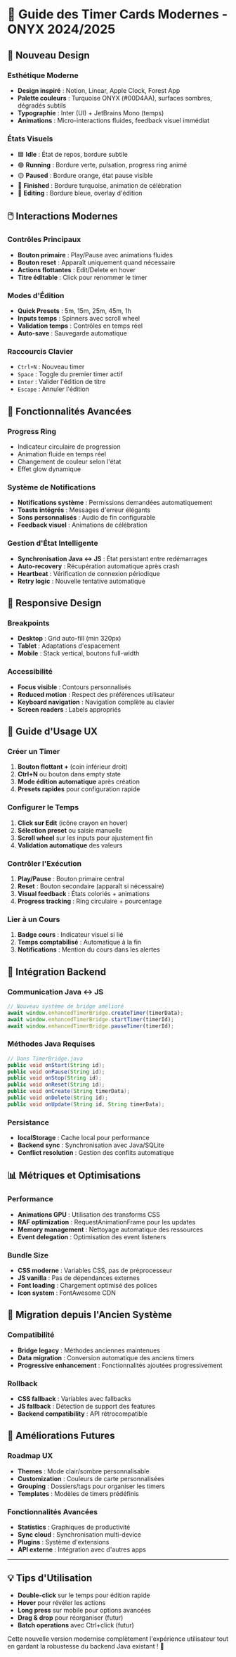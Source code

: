 # 🚀 Guide des Timer Cards Modernes - ONYX 2024/2025

## 🎨 **Nouveau Design**

### **Esthétique Moderne**
- **Design inspiré** : Notion, Linear, Apple Clock, Forest App
- **Palette couleurs** : Turquoise ONYX (#00D4AA), surfaces sombres, dégradés subtils
- **Typographie** : Inter (UI) + JetBrains Mono (temps)
- **Animations** : Micro-interactions fluides, feedback visuel immédiat

### **États Visuels**
- 🟦 **Idle** : État de repos, bordure subtile
- 🟢 **Running** : Bordure verte, pulsation, progress ring animé
- 🟡 **Paused** : Bordure orange, état pause visible
- 🔵 **Finished** : Bordure turquoise, animation de célébration
- 🔷 **Editing** : Bordure bleue, overlay d'édition

## 🖱️ **Interactions Modernes**

### **Contrôles Principaux**
- **Bouton primaire** : Play/Pause avec animations fluides
- **Bouton reset** : Apparaît uniquement quand nécessaire
- **Actions flottantes** : Edit/Delete en hover
- **Titre éditable** : Click pour renommer le timer

### **Modes d'Édition**
- **Quick Presets** : 5m, 15m, 25m, 45m, 1h
- **Inputs temps** : Spinners avec scroll wheel
- **Validation temps** : Contrôles en temps réel
- **Auto-save** : Sauvegarde automatique

### **Raccourcis Clavier**
- `Ctrl+N` : Nouveau timer
- `Space` : Toggle du premier timer actif
- `Enter` : Valider l'édition de titre
- `Escape` : Annuler l'édition

## 🔧 **Fonctionnalités Avancées**

### **Progress Ring**
- Indicateur circulaire de progression
- Animation fluide en temps réel
- Changement de couleur selon l'état
- Effet glow dynamique

### **Système de Notifications**
- **Notifications système** : Permissions demandées automatiquement
- **Toasts intégrés** : Messages d'erreur élégants
- **Sons personnalisés** : Audio de fin configurable
- **Feedback visuel** : Animations de célébration

### **Gestion d'État Intelligente**
- **Synchronisation Java ↔ JS** : État persistant entre redémarrages
- **Auto-recovery** : Récupération automatique après crash
- **Heartbeat** : Vérification de connexion périodique
- **Retry logic** : Nouvelle tentative automatique

## 📱 **Responsive Design**

### **Breakpoints**
- **Desktop** : Grid auto-fill (min 320px)
- **Tablet** : Adaptations d'espacement
- **Mobile** : Stack vertical, boutons full-width

### **Accessibilité**
- **Focus visible** : Contours personnalisés
- **Reduced motion** : Respect des préférences utilisateur
- **Keyboard navigation** : Navigation complète au clavier
- **Screen readers** : Labels appropriés

## 🎯 **Guide d'Usage UX**

### **Créer un Timer**
1. **Bouton flottant +** (coin inférieur droit)
2. **Ctrl+N** ou bouton dans empty state
3. **Mode édition automatique** après création
4. **Presets rapides** pour configuration rapide

### **Configurer le Temps**
1. **Click sur Edit** (icône crayon en hover)
2. **Sélection preset** ou saisie manuelle
3. **Scroll wheel** sur les inputs pour ajustement fin
4. **Validation automatique** des valeurs

### **Contrôler l'Exécution**
1. **Play/Pause** : Bouton primaire central
2. **Reset** : Bouton secondaire (apparaît si nécessaire)
3. **Visual feedback** : États coloriés + animations
4. **Progress tracking** : Ring circulaire + pourcentage

### **Lier à un Cours**
1. **Badge cours** : Indicateur visuel si lié
2. **Temps comptabilisé** : Automatique à la fin
3. **Notifications** : Mention du cours dans les alertes

## 🔗 **Intégration Backend**

### **Communication Java ↔ JS**
```javascript
// Nouveau système de bridge amélioré
await window.enhancedTimerBridge.createTimer(timerData);
await window.enhancedTimerBridge.startTimer(timerId);
await window.enhancedTimerBridge.pauseTimer(timerId);
```

### **Méthodes Java Requises**
```java
// Dans TimerBridge.java
public void onStart(String id);
public void onPause(String id);
public void onStop(String id);
public void onReset(String id);
public void onCreate(String timerData);
public void onDelete(String id);
public void onUpdate(String id, String timerData);
```

### **Persistance**
- **localStorage** : Cache local pour performance
- **Backend sync** : Synchronisation avec Java/SQLite
- **Conflict resolution** : Gestion des conflits automatique

## 📊 **Métriques et Optimisations**

### **Performance**
- **Animations GPU** : Utilisation des transforms CSS
- **RAF optimization** : RequestAnimationFrame pour les updates
- **Memory management** : Nettoyage automatique des ressources
- **Event delegation** : Optimisation des event listeners

### **Bundle Size**
- **CSS moderne** : Variables CSS, pas de préprocesseur
- **JS vanilla** : Pas de dépendances externes
- **Font loading** : Chargement optimisé des polices
- **Icon system** : FontAwesome CDN

## 🚀 **Migration depuis l'Ancien Système**

### **Compatibilité**
- **Bridge legacy** : Méthodes anciennes maintenues
- **Data migration** : Conversion automatique des anciens timers
- **Progressive enhancement** : Fonctionnalités ajoutées progressivement

### **Rollback**
- **CSS fallback** : Variables avec fallbacks
- **JS fallback** : Détection de support des features
- **Backend compatibility** : API rétrocompatible

## 🎉 **Améliorations Futures**

### **Roadmap UX**
- **Themes** : Mode clair/sombre personnalisable
- **Customization** : Couleurs de carte personnalisées
- **Grouping** : Dossiers/tags pour organiser les timers
- **Templates** : Modèles de timers prédéfinis

### **Fonctionnalités Avancées**
- **Statistics** : Graphiques de productivité
- **Sync cloud** : Synchronisation multi-device
- **Plugins** : Système d'extensions
- **API externe** : Intégration avec d'autres apps

---

## 💡 **Tips d'Utilisation**

- **Double-click** sur le temps pour édition rapide
- **Hover** pour révéler les actions
- **Long press** sur mobile pour options avancées
- **Drag & drop** pour réorganiser (futur)
- **Batch operations** avec Ctrl+click (futur)

Cette nouvelle version modernise complètement l'expérience utilisateur tout en gardant la robustesse du backend Java existant ! 🎯